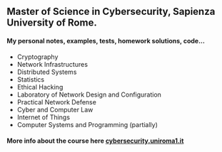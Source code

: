 ## Master of Science in Cybersecurity, Sapienza University of Rome.

#### My personal notes, examples, tests, homework solutions, code...

- Cryptography
- Network Infrastructures
- Distributed Systems
- Statistics
- Ethical Hacking
- Laboratory of Network Design and Configuration
- Practical Network Defense
- Cyber and Computer Law
- Internet of Things
- Computer Systems and Programming (partially)

#### More info about the course here [cybersecurity.uniroma1.it](https://cybersecurity.uniroma1.it/home)
